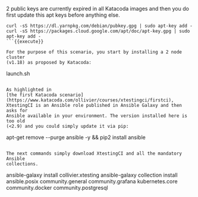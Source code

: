 2 public keys are currently expired in all Katacoda images and then you do first
update this apt keys before anything else.

```
curl -sS https://dl.yarnpkg.com/debian/pubkey.gpg | sudo apt-key add -
curl -sS https://packages.cloud.google.com/apt/doc/apt-key.gpg | sudo apt-key add -
```{{execute}}

For the purpose of this scenario, you start by installing a 2 node cluster
(v1.18) as proposed by Katacoda:

```
launch.sh
```{{execute}}

As highlighted in
[the first Katacoda scenario](https://www.katacoda.com/ollivier/courses/xtestingci/firstci),
XtestingCI is an Ansible role published in Ansible Galaxy and then asks for
Ansible available in your environment. The version installed here is too old
(<2.9) and you could simply update it via pip:

```
apt-get remove --purge ansible -y && pip2 install ansible
```{{execute}}

The next commands simply download XtestingCI and all the mandatory Ansible
collections.

```
ansible-galaxy install collivier.xtesting
ansible-galaxy collection install ansible.posix community.general community.grafana kubernetes.core community.docker community.postgresql
```{{execute}}
